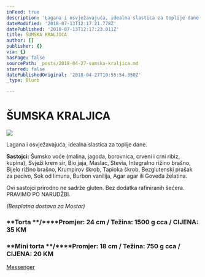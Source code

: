 ```yaml
---
inFeed: true
description: 'Lagana i osvježavajuća, idealna slastica za toplije dane.'
dateModified: '2018-07-13T12:17:21.778Z'
datePublished: '2018-07-13T12:17:23.011Z'
title: ŠUMSKA KRALJICA
author: []
publisher: {}
via: {}
hasPage: false
sourcePath: _posts/2018-04-27-sumska-kraljica.md
starred: false
datePublishedOriginal: '2018-04-27T10:55:54.350Z'
_type: Blurb

---
```

# ŠUMSKA KRALJICA
![](https://the-grid-user-content.s3-us-west-2.amazonaws.com/ea9f964a-2ee7-4fdb-a1ca-94779e326d4b.jpg)

Lagana i osvježavajuća, idealna slastica za toplije dane.

**Sastojci:** Šumsko voće (malina, jagoda, borovnica, crveni i crni ribiz, kupina), Svježi krem sir, Bio jaja, Maslac, Stevia, Integralno rižino brašno, Bijelo rižino brašno, Krumpirov škrob, Tapioka škrob, Bezglutenski prašak za pecivo, Sok od limuna, Burbon vanilija, Agar agar ili Goveđa želatina.

Ovi sastojci prirodno ne sadrže gluten. Bez dodatka rafiniranih šećera.  
PRAVIMO PO NARUDŽBI.

_(Besplatna dostava za Mostar)_

### **Torta **/****Promjer: 24 cm / Težina: 1500 g cca / CIJENA: 35 KM

### **Mini torta **/****Promjer: 18 cm / Težina: 750 g cca / CIJENA: 20 KM
[Messenger][0]

[0]: https://www.messenger.com/t/greenday.kolaci.peciva